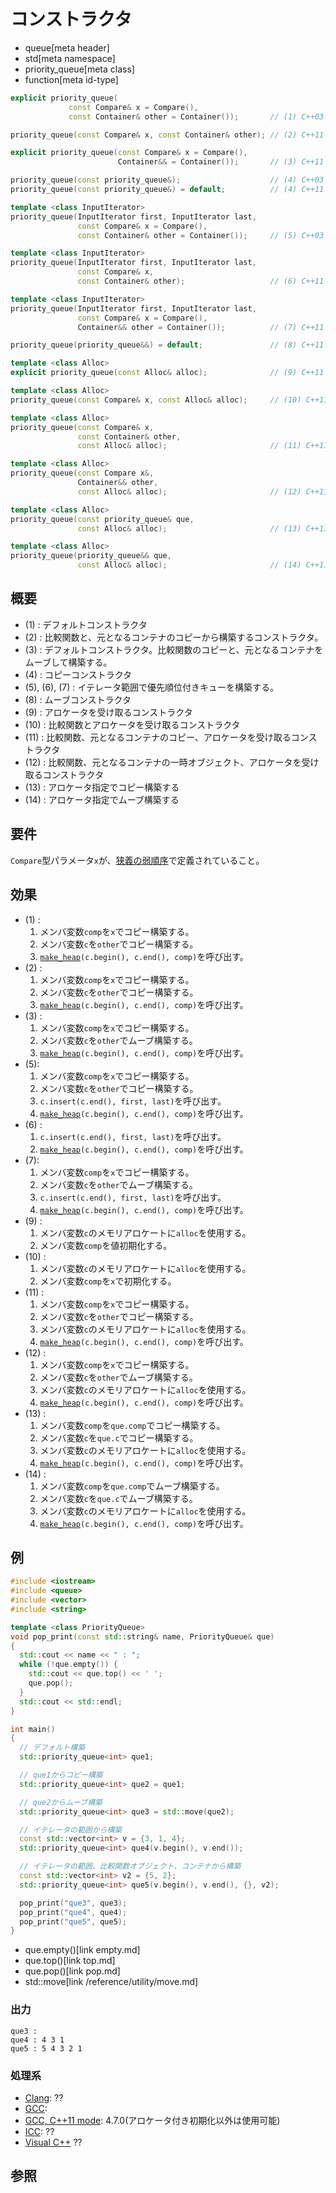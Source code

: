 # コンストラクタ
* queue[meta header]
* std[meta namespace]
* priority_queue[meta class]
* function[meta id-type]

```cpp
explicit priority_queue(
             const Compare& x = Compare(),
             const Container& other = Container());       // (1) C++03まで

priority_queue(const Compare& x, const Container& other); // (2) C++11

explicit priority_queue(const Compare& x = Compare(),
                        Container&& = Container());       // (3) C++11

priority_queue(const priority_queue&);                    // (4) C++03
priority_queue(const priority_queue&) = default;          // (4) C++11

template <class InputIterator>
priority_queue(InputIterator first, InputIterator last,
               const Compare& x = Compare(),
               const Container& other = Container());     // (5) C++03

template <class InputIterator>
priority_queue(InputIterator first, InputIterator last,
               const Compare& x,
               const Container& other);                   // (6) C++11

template <class InputIterator>
priority_queue(InputIterator first, InputIterator last,
               const Compare& x = Compare(),
               Container&& other = Container());          // (7) C++11

priority_queue(priority_queue&&) = default;               // (8) C++11

template <class Alloc>
explicit priority_queue(const Alloc& alloc);              // (9) C++11

template <class Alloc>
priority_queue(const Compare& x, const Alloc& alloc);     // (10) C++11

template <class Alloc>
priority_queue(const Compare& x,
               const Container& other,
               const Alloc& alloc);                       // (11) C++11

template <class Alloc>
priority_queue(const Compare x&,
               Container&& other,
               const Alloc& alloc);                       // (12) C++11

template <class Alloc>
priority_queue(const priority_queue& que,
               const Alloc& alloc);                       // (13) C++11

template <class Alloc>
priority_queue(priority_queue&& que,
               const Alloc& alloc);                       // (14) C++11
```

## 概要
- (1) : デフォルトコンストラクタ
- (2) : 比較関数と、元となるコンテナのコピーから構築するコンストラクタ。
- (3) : デフォルトコンストラクタ。比較関数のコピーと、元となるコンテナをムーブして構築する。
- (4) : コピーコンストラクタ
- (5), (6), (7) : イテレータ範囲で優先順位付きキューを構築する。
- (8) : ムーブコンストラクタ
- (9) : アロケータを受け取るコンストラクタ
- (10) : 比較関数とアロケータを受け取るコンストラクタ
- (11) : 比較関数、元となるコンテナのコピー、アロケータを受け取るコンストラクタ
- (12) : 比較関数、元となるコンテナの一時オブジェクト、アロケータを受け取るコンストラクタ
- (13) : アロケータ指定でコピー構築する
- (14) : アロケータ指定でムーブ構築する


## 要件
`Compare`型パラメータ`x`が、[狭義の弱順序](/reference/algorithm.md#strict-weak-ordering)で定義されていること。


## 効果
- (1) :
    1. メンバ変数`comp`を`x`でコピー構築する。
    2. メンバ変数`c`を`other`でコピー構築する。
    3. [`make_heap`](/reference/algorithm/make_heap.md)`(c.begin(), c.end(), comp)`を呼び出す。
- (2) :
    1. メンバ変数`comp`を`x`でコピー構築する。
    2. メンバ変数`c`を`other`でコピー構築する。
    3. [`make_heap`](/reference/algorithm/make_heap.md)`(c.begin(), c.end(), comp)`を呼び出す。
- (3) :
    1. メンバ変数`comp`を`x`でコピー構築する。
    2. メンバ変数`c`を`other`でムーブ構築する。
    3. [`make_heap`](/reference/algorithm/make_heap.md)`(c.begin(), c.end(), comp)`を呼び出す。
- (5):
    1. メンバ変数`comp`を`x`でコピー構築する。
    2. メンバ変数`c`を`other`でコピー構築する。
    3. `c.insert(c.end(), first, last)`を呼び出す。
    4. [`make_heap`](/reference/algorithm/make_heap.md)`(c.begin(), c.end(), comp)`を呼び出す。
- (6) :
    1. `c.insert(c.end(), first, last)`を呼び出す。
    2. [`make_heap`](/reference/algorithm/make_heap.md)`(c.begin(), c.end(), comp)`を呼び出す。
- (7):
    1. メンバ変数`comp`を`x`でコピー構築する。
    2. メンバ変数`c`を`other`でムーブ構築する。
    3. `c.insert(c.end(), first, last)`を呼び出す。
    4. [`make_heap`](/reference/algorithm/make_heap.md)`(c.begin(), c.end(), comp)`を呼び出す。
- (9) :
    1. メンバ変数`c`のメモリアロケートに`alloc`を使用する。
    2. メンバ変数`comp`を値初期化する。
- (10) :
    1. メンバ変数`c`のメモリアロケートに`alloc`を使用する。
    2. メンバ変数`comp`を`x`で初期化する。
- (11) :
    1. メンバ変数`comp`を`x`でコピー構築する。
    2. メンバ変数`c`を`other`でコピー構築する。
    3. メンバ変数`c`のメモリアロケートに`alloc`を使用する。
    4. [`make_heap`](/reference/algorithm/make_heap.md)`(c.begin(), c.end(), comp)`を呼び出す。
- (12) :
    1. メンバ変数`comp`を`x`でコピー構築する。
    2. メンバ変数`c`を`other`でムーブ構築する。
    3. メンバ変数`c`のメモリアロケートに`alloc`を使用する。
    4. [`make_heap`](/reference/algorithm/make_heap.md)`(c.begin(), c.end(), comp)`を呼び出す。
- (13) :
    1. メンバ変数`comp`を`que.comp`でコピー構築する。
    2. メンバ変数`c`を`que.c`でコピー構築する。
    3. メンバ変数`c`のメモリアロケートに`alloc`を使用する。
    4. [`make_heap`](/reference/algorithm/make_heap.md)`(c.begin(), c.end(), comp)`を呼び出す。
- (14) :
    1. メンバ変数`comp`を`que.comp`でムーブ構築する。
    2. メンバ変数`c`を`que.c`でムーブ構築する。
    3. メンバ変数`c`のメモリアロケートに`alloc`を使用する。
    4. [`make_heap`](/reference/algorithm/make_heap.md)`(c.begin(), c.end(), comp)`を呼び出す。


## 例
```cpp example
#include <iostream>
#include <queue>
#include <vector>
#include <string>

template <class PriorityQueue>
void pop_print(const std::string& name, PriorityQueue& que)
{
  std::cout << name << " : ";
  while (!que.empty()) {
    std::cout << que.top() << ' ';
    que.pop();
  }
  std::cout << std::endl;
}

int main()
{
  // デフォルト構築
  std::priority_queue<int> que1;

  // que1からコピー構築
  std::priority_queue<int> que2 = que1;

  // que2からムーブ構築
  std::priority_queue<int> que3 = std::move(que2);

  // イテレータの範囲から構築
  const std::vector<int> v = {3, 1, 4};
  std::priority_queue<int> que4(v.begin(), v.end());

  // イテレータの範囲、比較関数オブジェクト、コンテナから構築
  const std::vector<int> v2 = {5, 2};
  std::priority_queue<int> que5(v.begin(), v.end(), {}, v2);

  pop_print("que3", que3);
  pop_print("que4", que4);
  pop_print("que5", que5);
}
```
* que.empty()[link empty.md]
* que.top()[link top.md]
* que.pop()[link pop.md]
* std::move[link /reference/utility/move.md]

### 出力
```
que3 : 
que4 : 4 3 1 
que5 : 5 4 3 2 1 
```

### 処理系
- [Clang](/implementation.md#clang): ??
- [GCC](/implementation.md#gcc): 
- [GCC, C++11 mode](/implementation.md#gcc): 4.7.0(アロケータ付き初期化以外は使用可能)
- [ICC](/implementation.md#icc): ??
- [Visual C++](/implementation.md#visual_cpp) ??


## 参照


